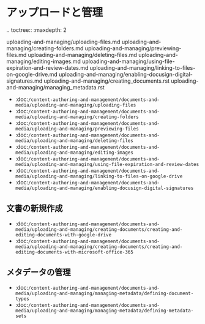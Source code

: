 アップロードと管理
======================

.. toctree:: :maxdepth: 2

   uploading-and-managing/uploading-files.md uploading-and-managing/creating-folders.md uploading-and-managing/previewing-files.md uploading-and-managing/deleting-files.md uploading-and-managing/editing-images.md uploading-and-managing/using-file-expiration-and-review-dates.md uploading-and-managing/linking-to-files-on-google-drive.md uploading-and-managing/enabling-docusign-digital-signatures.md uploading-and-managing/creating_documents.rst uploading-and-managing/managing_metadata.rst

-  :doc:`/content-authoring-and-management/documents-and-media/uploading-and-managing/uploading-files`
-  :doc:`/content-authoring-and-management/documents-and-media/uploading-and-managing/creating-folders`
-  :doc:`/content-authoring-and-management/documents-and-media/uploading-and-managing/previewing-files`
-  :doc:`/content-authoring-and-management/documents-and-media/uploading-and-managing/deleting-files`
-  :doc:`/content-authoring-and-management/documents-and-media/uploading-and-managing/editing-images`
-  :doc:`/content-authoring-and-management/documents-and-media/uploading-and-managing/using-file-expiration-and-review-dates`
-  :doc:`/content-authoring-and-management/documents-and-media/uploading-and-managing/linking-to-files-on-google-drive`
-  :doc:`/content-authoring-and-management/documents-and-media/uploading-and-managing/enabling-docusign-digital-signatures`

文書の新規作成
------------------

-  :doc:`/content-authoring-and-management/documents-and-media/uploading-and-managing/creating-documents/creating-and-editing-documents-with-google-drive`
-  :doc:`/content-authoring-and-management/documents-and-media/uploading-and-managing/creating-documents/creating-and-editing-documents-with-microsoft-office-365`

メタデータの管理
-----------------

-  :doc:`/content-authoring-and-management/documents-and-media/uploading-and-managing/managing-metadata/defining-document-types`
-  :doc:`/content-authoring-and-management/documents-and-media/uploading-and-managing/managing-metadata/defining-metadata-sets`
